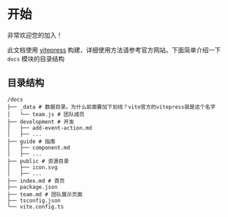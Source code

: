 # 开始

非常欢迎您的加入！

此文档使用 [vitepress](https://vitepress.vuejs.org/) 构建，详细使用方法请参考官方网站。下面简单介绍一下 `docs` 模块的目录结构

## 目录结构

```text
/docs
├── _data # 数据目录。为什么前面要加下划线？vite官方的vitepress就是这个名字
│   └── team.js # 团队成员
├── development # 开发
│   ├── add-event-action.md
│   ├── ...
├── guide # 指南
│   ├── component.md
│   ├── ...
├── public # 资源目录
│   ├── icon.svg
│   ├── ...
├── index.md # 首页
├── package.json
├── team.md # 团队展示页面
├── tsconfig.json
└── vite.config.ts
```
